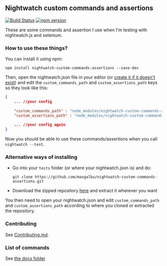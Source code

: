 ## Nightwatch custom commands and assertions

[![Build Status](https://travis-ci.org/maxgalbu/nightwatch-custom-commands-assertions.svg?branch=master)](https://travis-ci.org/maxgalbu/nightwatch-custom-commands-assertions) [![npm version](https://badge.fury.io/js/nightwatch-custom-commands-assertions.svg)](http://badge.fury.io/js/nightwatch-custom-commands-assertions)

These are some commands and assertion I use when I'm testing with nightwatch.js and selenium.

### How to use these things?

You can install it using npm:

```
npm install nightwatch-custom-commands-assertions --save-dev
```

Then, open the nightwatch.json file in your editor (or [create it if it doesn't exist](http://nightwatchjs.org/guide#settings-file)) and edit the `custom_commands_path` and `custom_assertions_path` keys so they look like this:

```json
{
	... //your config
	
	"custom_commands_path" : "node_modules/nightwatch-custom-commands-assertions/js/commands",
	"custom_assertions_path" : "node_modules/nightwatch-custom-commands-assertions/js/assertions",
	
	... //your config again
}
```

Now you should be able to use these commands/assertions when you call `nightwatch --test`.

### Alternative ways of installing

- Go into your `tests` folder (or where your nightwatch.json is) and do:
  
  ```
  git clone https://github.com/maxgalbu/nightwatch-custom-commands-assertions.git
  ```

- Download the zipped repository [here](https://github.com/maxgalbu/nightwatch-custom-commands-assertions/archive/master.zip) and extract it wherever you want

You then need to open your nightwatch.json and edit `custom_commands_path` and `custom_assertions_path` according to where you cloned or extracted the repository. 


### Contributing

See [Contributing.md](https://github.com/maxgalbu/nightwatch-custom-commands-assertions/blob/master/Contributing.md).

### List of commands

See [the docs folder](https://github.com/maxgalbu/nightwatch-custom-commands-assertions/blob/master/docs)
